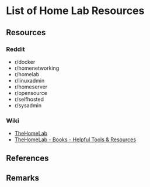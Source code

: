 # List of Home Lab Resources

## Resources
### Reddit
+ r/docker
+ r/homenetworking
+ r/homelab
+ r/linuxadmin
+ r/homeserver
+ r/opensource
+ r/selfhosted
+ r/sysadmin

### Wiki
+ [TheHomeLab](https://thehomelab.wiki/)
+ [TheHomeLab - Books - Helpful Tools & Resources](https://thehomelab.wiki/books/helpful-tools-resources)

## References

## Remarks
